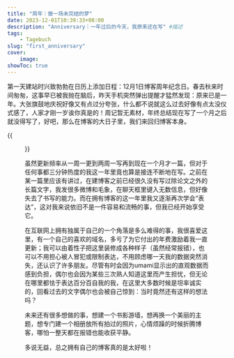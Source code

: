 ```yaml
---
title: "周年｜做一场未完结的梦"
date: 2023-12-01T10:39:33+08:00
description: "Anniversary｜一年过后的今天，我原来还在写" #描述
tags: 
    - Tagebuch
slug: "first_anniversary"
cover:
    image: 
showToc: true
---
```

第一天建站时兴致勃勃在日历上添加日程：12月1日博客周年纪念日。春去秋来时间匆匆，这事早已被我抛在脑后，昨天手机突然弹出提醒才猛然发现：原来已是一年。大张旗鼓地庆祝好像又有点过分夸张，什么都不说就这么过去好像有点太没仪式感了，人家才刚一岁诶你真是的！周记暂无素材，年终总结现在写了一个月之后就没得写了，好吧，那么在博客的大日子里，我们来回归博客本身。

{{<figure src="1201.webp#center" caption="贴一点数据" width="400px">}}

虽然更新频率从一周一更到两周一写再到现在一个月才一篇，但对于任何事都三分钟热度的我这一年里竟也算是接连不断地在写。之前在某一篇里应该有讲过，在建博客之前已经很久没有写过除论文之外的长篇文字，我发很多微博和毛象，在聊天框里键入无数信息，但好像失去了书写的能力。而在拥有博客的这一年里我又逐渐再次学会“表达”，这对我来说依旧不是一件容易和流畅的事，但我已经开始享受它。

在互联网上拥有独属于自己的一个角落是多么难得的事，我很喜爱这里，有一个自己的喜欢的域名，多亏了为它付出的年费激励着我一直更新；我可以由着性子把这里装修成各种样子（虽然经常报错），也可以不用担心被人冒犯或限制表达，不用顾虑哪一天我的数据突然消失，还认识了许多朋友。尽管有时会因为umami显示出的直观数据而感到负担，偶尔也会因为某些三次熟人知道这里而产生担忧，但无论在哪里都怯于表达百分百自我的我，在这里大多数时候是坦率诚实的，回看过去的文字偶尔也会被自己惊到：当时竟然还有这样的想法吗？

未来还有很多想做的事，想建一个书影游墙，想再换一个美丽的主题，想专门建一个相册放所有拍过的照片，心情烦躁的时候折腾博客，哪怕一整天都在报错也能收获平静。

多说无益，总之拥有自己的博客真的是太好啦！